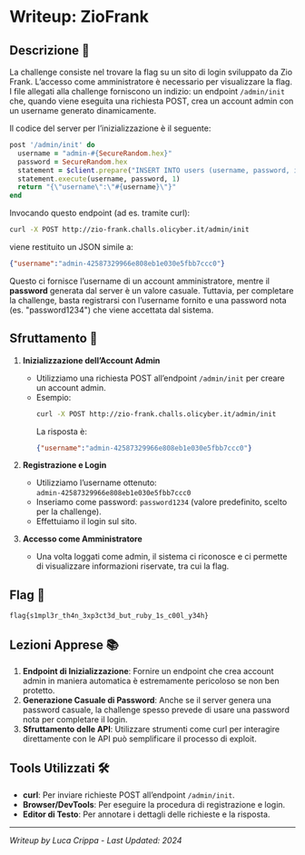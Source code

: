 # Writeup: ZioFrank

## Descrizione 📝
La challenge consiste nel trovare la flag su un sito di login sviluppato da Zio Frank. L’accesso come amministratore è necessario per visualizzare la flag. I file allegati alla challenge forniscono un indizio: un endpoint `/admin/init` che, quando viene eseguita una richiesta POST, crea un account admin con un username generato dinamicamente.

Il codice del server per l’inizializzazione è il seguente:
```ruby
post '/admin/init' do
  username = "admin-#{SecureRandom.hex}"
  password = SecureRandom.hex
  statement = $client.prepare("INSERT INTO users (username, password, is_admin) VALUES (?, ?, ?)")
  statement.execute(username, password, 1)
  return "{\"username\":\"#{username}\"}"
end
```
Invocando questo endpoint (ad es. tramite curl):
```bash
curl -X POST http://zio-frank.challs.olicyber.it/admin/init
```
viene restituito un JSON simile a:
```json
{"username":"admin-42587329966e808eb1e030e5fbb7ccc0"}
```
Questo ci fornisce l’username di un account amministratore, mentre il **password** generata dal server è un valore casuale. Tuttavia, per completare la challenge, basta registrarsi con l’username fornito e una password nota (es. "password1234") che viene accettata dal sistema.

## Sfruttamento 🎯

1. **Inizializzazione dell’Account Admin**  
   - Utilizziamo una richiesta POST all’endpoint `/admin/init` per creare un account admin.  
   - Esempio:
     ```bash
     curl -X POST http://zio-frank.challs.olicyber.it/admin/init
     ```
     La risposta è:
     ```json
     {"username":"admin-42587329966e808eb1e030e5fbb7ccc0"}
     ```

2. **Registrazione e Login**  
   - Utilizziamo l’username ottenuto:  
     `admin-42587329966e808eb1e030e5fbb7ccc0`  
   - Inseriamo come password: `password1234` (valore predefinito, scelto per la challenge).  
   - Effettuiamo il login sul sito.

3. **Accesso come Amministratore**  
   - Una volta loggati come admin, il sistema ci riconosce e ci permette di visualizzare informazioni riservate, tra cui la flag.

## Flag 🏁
```
flag{s1mpl3r_th4n_3xp3ct3d_but_ruby_1s_c00l_y34h}
```

## Lezioni Apprese 📚
1. **Endpoint di Inizializzazione**: Fornire un endpoint che crea account admin in maniera automatica è estremamente pericoloso se non ben protetto.  
2. **Generazione Casuale di Password**: Anche se il server genera una password casuale, la challenge spesso prevede di usare una password nota per completare il login.  
3. **Sfruttamento delle API**: Utilizzare strumenti come curl per interagire direttamente con le API può semplificare il processo di exploit.

## Tools Utilizzati 🛠️
- **curl**: Per inviare richieste POST all’endpoint `/admin/init`.  
- **Browser/DevTools**: Per eseguire la procedura di registrazione e login.  
- **Editor di Testo**: Per annotare i dettagli delle richieste e la risposta.

---

*Writeup by Luca Crippa - Last Updated: 2024*
